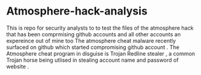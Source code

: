 # Atmosphere-hack-analysis
This is repo for security analysts to  to test the files of the atmosphere hack that has been comprmising github accounts and all other accounts an expereince out of mine too
The atmosphere cheat malware recently surfaced on github which started compromising github account . The Atmosphere cheat program in disguise is Trojan Redline stealer , a common Trojan horse being utlised
in stealing account name and password of website .
